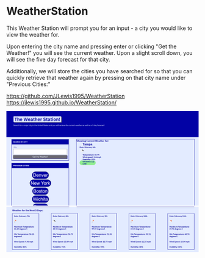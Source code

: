 # WeatherStation

This Weather Station will prompt you for an input - a city you would like to view the weather for.

Upon entering the city name and pressing enter or clicking "Get the Weather!" you will see the current weather. Upon a slight scroll down, you will see the five day forecast for that city. 

Additionally, we will store the cities you have searched for so that you can quickly retrieve that weather again by pressing on that city name under "Previous Cities:"

https://github.com/JLewis1995/WeatherStation
https://jlewis1995.github.io/WeatherStation/

![Current Weather Example](./Assets/images/current.PNG)
![Future Weather Example](./Assets/images/future.PNG)
